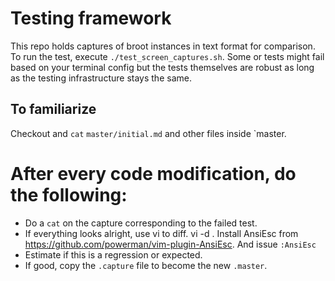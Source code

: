 # Testing framework

This repo holds captures of broot instances in text format for comparison. 
To run the test, execute `./test_screen_captures.sh`. 
Some or tests might fail based on your terminal config 
but the tests themselves are robust as long as the testing infrastructure stays the same. 


## To familiarize 

Checkout and `cat` `master/initial.md` and other files inside `master. 


# After every code modification, do the following:

* Do a `cat` on the capture corresponding to the failed test. 
* If everything looks alright, use vi to diff. vi -d <CAPTURE> <MASTER>. 
Install AnsiEsc from https://github.com/powerman/vim-plugin-AnsiEsc. And issue `:AnsiEsc`
* Estimate if this is a regression or expected.
* If good, copy the `.capture` file to become the new `.master`.
